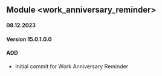 ## Module <work_anniversary_reminder>

#### 08.12.2023
#### Version 15.0.1.0.0
#### ADD

- Initial commit for Work Anniversary Reminder
